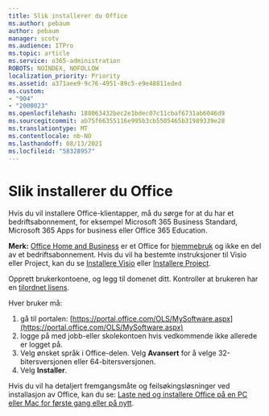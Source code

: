 ```yaml
---
title: Slik installerer du Office
ms.author: pebaum
author: pebaum
manager: scotv
ms.audience: ITPro
ms.topic: article
ms.service: o365-administration
ROBOTS: NOINDEX, NOFOLLOW
localization_priority: Priority
ms.assetid: a371aee9-9c76-4951-89c5-e9e48811eded
ms.custom:
- "904"
- "2000023"
ms.openlocfilehash: 188063432bec2e1bdec07c11cbaf6731ab6046d9
ms.sourcegitcommit: ab75f66355116e995b3cb5505465b31989339e28
ms.translationtype: MT
ms.contentlocale: nb-NO
ms.lasthandoff: 08/13/2021
ms.locfileid: "58328957"
---
```

# <a name="how-to-install-office"></a>Slik installerer du Office

Hvis du vil installere Office-klientapper, må du sørge for at du har et bedriftsabonnement, for eksempel Microsoft 365 Business Standard, Microsoft 365 Apps for business eller Office 365 Education.
  
**Merk:** [Office Home and Business](https://support.microsoft.com/office/28cbc8cf-1332-4f04-9123-9b660abb629e?wt.mc_id=Alchemy_ClientDIA) er et Office for [hjemmebruk](https://support.microsoft.com/office/28cbc8cf-1332-4f04-9123-9b660abb629e?wt.mc_id=alchemy_clientdia) og ikke en del av et bedriftsabonnement. Hvis du vil ha bestemte instruksjoner til Visio eller Project, kan du se [Installere Visio](https://support.microsoft.com/office/f98f21e3-aa02-4827-9167-ddab5b025710?wt.mc_id=Alchemy_ClientDIA) eller [Installere Project](https://support.microsoft.com/office/7059249b-d9fe-4d61-ab96-5c5bf435f281?wt.mc_id=Alchemy_ClientDIA).

Opprett brukerkontoene, og legg til domenet ditt. Kontroller at brukeren har en [tilordnet lisens](https://docs.microsoft.com/microsoft-365/admin/add-users/add-users).

Hver bruker må:

1. gå til portalen: [https://portal.office.com/OLS/MySoftware.aspx](https://portal.office.com/OLS/MySoftware.aspx)
2. logge på med jobb-eller skolekontoen hvis vedkommende ikke allerede er logget på.
3. Velg ønsket språk i Office-delen. Velg **Avansert** for å velge 32-bitersversjonen eller 64-bitersversjonen.
4. Velg **Installer**.

Hvis du vil ha detaljert fremgangsmåte og feilsøkingsløsninger ved installasjon av Office, kan du se: [Laste ned og installere Office på en PC eller Mac for første gang eller på nytt](https://support.office.com/article/4414eaaf-0478-48be-9c42-23adc4716658?wt.mc_id=Alchemy_ClientDIA).
